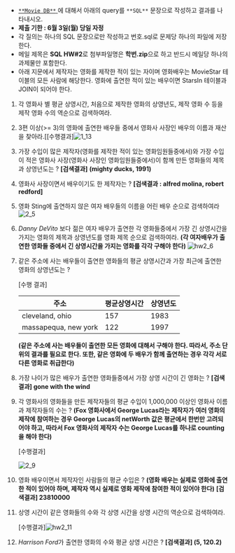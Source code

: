 - [`**Movie DB**` ](http://cs.ks.ac.kr/db/movie_db.html)에 대해서 아래의 query를 `**SQL**` 문장으로 작성하고 결과를 나타내시오.
- **제출 기한 : 6월 3일(월) 당일 자정**
- 각 질의는 하나의 SQL 문장으로만 작성하고 번호.sql로 문제당 하나의 파일에 저장한다.
- 메일 제목은 **SQL HW#2**로 첨부파일명은 **학번.zip**으로 하고 반드시 메일당 하나의 과제물만 포함한다.
- 아래 지문에서 제작자는 영화를 제작한 적이 있는 자이며 영화배우는 MovieStar 테이블의 모든 사람에 해당한다. 영화에 출연한 적이 있는 배우이면 StarsIn 테이블과 JOIN이 되어야 한다.



1. 각 영화사 별 평균 상영시간, 처음으로 제작한 영화의 상영년도, 제작 영화 수 등을 제작 영화 수의 역순으로 검색하여라.

2. 3편 이상(>= 3)의 영화에 출연한 배우들 중에서 영화사 사장인 배우의 이름과 재산을 찾아라.[[수행결과\]![1_13](/1_13.jpg)

3. 가장 수입이 많은 제작자(영화를 제작한 적이 있는 영화임원들중에서)와 가장 수입이 적은 영화사 사장(영화사 사장인 영화임원들중에서)이 함께 만든 영화들의 제목과 상영년도는 ? **[검색결과]** **(mighty ducks, 1991)**

4. 영화사 사장이면서 배우이기도 한 제작자는 ? **[검색결과 : alfred molina, robert redford]**

5. 영화 Sting에 출연하지 않은 여자 배우들의 이름을 어린 배우 순으로 검색하여라![2_5](\2_5.jpg)

6. *Danny DeVito* 보다 젊은 여자 배우가 출연한 각 영화들중에서 가장 긴 상영시간을 가지는 영화의 제목과 상영년도를 영화 제목 순으로 검색하여라. **(각 여자배우가 출연한 영화들 중에서 긴 상영시간을 가지는 영화를 각각 구해야 한다)** ![hw2_6](\hw2_6.jpg)

7. 같은 주소에 사는 배우들이 출연한 영화들의 평균 상영시간과 가장 최근에 출연한 영화의 상영년도는 ?

   [수행 결과]

   | 주소                 | 평균상영시간 | 상영년도 |
   | -------------------- | ------------ | -------- |
   | cleveland, ohio      | 157          | 1983     |
   | massapequa, new york | 122          | 1997     |

    **(같은 주소에 사는 배우들이 출연한 모든 영화에 대해서 구해야 한다. 따라서, 주소 단위의 결과를 필요로 한다. 또한, 같은 영화에 두 배우가 함께 출연하는 경우 각각 서로 다른 영화로 취급한다)**

8. 가장 나이가 많은 배우가 출연한 영화들중에서 가장 상영 시간이 긴 영화는 ? **[검색결과] gone with the wind**

9. 각 영화사의 영화들을 만든 제작자들의 평균 수입이 1,000,000 이상인 영화사 이름과 제작자들의 수는 ? **(Fox 영화사에서 George Lucas라는 제작자가 여러 영화의 제작에 참여하는 경우 George Lucas의 netWorth 값은 평균에서 한번만 고려되어야 하고, 따라서 Fox 영화사의 제작자 수는 George Lucas를 하나로 counting을 해야 한다)**

   [수행결과]

   ![2_9](\2_9.jpg)

10. 영화 배우이면서 제작자인 사람들의 평균 수입은 ? **(영화 배우는 실제로 영화에 출연한 적이 있어야 하며, 제작자 역시 실제로 영화 제작에 참여한 적이 있어야 한다)** **[검색결과] 23810000**

11. 상영 시간이 같은 영화들의 수와 각 상영 시간을 상영 시간의 역순으로 검색하여라. 

    [수행결과]![hw2_11](\hw2_11.jpg)

12. *Harrison Ford*가 출연한 영화의 수와 평균 상영 시간은 ? **[검색결과] (5, 120.2)**